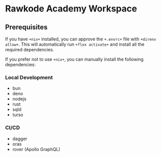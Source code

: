 # Rawkode Academy Workspace

## Prerequisites

If you have `+nix+` installed, you can approve the `+.envrc+` file with `+direnv allow+`. This will automatically run `+flox activate+` and install all the required dependencies.

If you prefer not to use `+nix+`, you can manually install the following dependencies:

### Local Development

- bun
- deno
- nodejs
- rust
- sqld
- turso

### CI/CD

- dagger
- oras
- rover (Apollo GraphQL)
